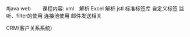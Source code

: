 #java web
　　课程内容:
       xml　解析
       Excel 解析
       jstl 标准标签库
       自定义标签
       监听、filter的使用
       连接池使用
       邮件发送相关
       


CRM(客户关系系统)